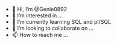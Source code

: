 - 👋 Hi, I’m @Genie0892
- 👀 I’m interested in ...
- 🌱 I’m currently learning SQL and pl/SQL 
- 💞️ I’m looking to collaborate on ...
- 📫 How to reach me ...

<!---
Genie0892/Genie0892 is a ✨ special ✨ repository because its `README.md` (this file) appears on your GitHub profile.
You can click the Preview link to take a look at your changes.
--->
